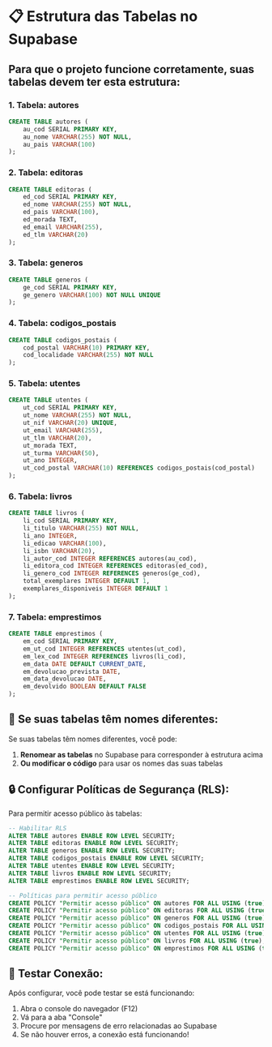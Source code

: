 # 📋 Estrutura das Tabelas no Supabase

## Para que o projeto funcione corretamente, suas tabelas devem ter esta estrutura:

### 1. **Tabela: autores**
```sql
CREATE TABLE autores (
    au_cod SERIAL PRIMARY KEY,
    au_nome VARCHAR(255) NOT NULL,
    au_pais VARCHAR(100)
);
```

### 2. **Tabela: editoras**
```sql
CREATE TABLE editoras (
    ed_cod SERIAL PRIMARY KEY,
    ed_nome VARCHAR(255) NOT NULL,
    ed_pais VARCHAR(100),
    ed_morada TEXT,
    ed_email VARCHAR(255),
    ed_tlm VARCHAR(20)
);
```

### 3. **Tabela: generos**
```sql
CREATE TABLE generos (
    ge_cod SERIAL PRIMARY KEY,
    ge_genero VARCHAR(100) NOT NULL UNIQUE
);
```

### 4. **Tabela: codigos_postais**
```sql
CREATE TABLE codigos_postais (
    cod_postal VARCHAR(10) PRIMARY KEY,
    cod_localidade VARCHAR(255) NOT NULL
);
```

### 5. **Tabela: utentes**
```sql
CREATE TABLE utentes (
    ut_cod SERIAL PRIMARY KEY,
    ut_nome VARCHAR(255) NOT NULL,
    ut_nif VARCHAR(20) UNIQUE,
    ut_email VARCHAR(255),
    ut_tlm VARCHAR(20),
    ut_morada TEXT,
    ut_turma VARCHAR(50),
    ut_ano INTEGER,
    ut_cod_postal VARCHAR(10) REFERENCES codigos_postais(cod_postal)
);
```

### 6. **Tabela: livros**
```sql
CREATE TABLE livros (
    li_cod SERIAL PRIMARY KEY,
    li_titulo VARCHAR(255) NOT NULL,
    li_ano INTEGER,
    li_edicao VARCHAR(100),
    li_isbn VARCHAR(20),
    li_autor_cod INTEGER REFERENCES autores(au_cod),
    li_editora_cod INTEGER REFERENCES editoras(ed_cod),
    li_genero_cod INTEGER REFERENCES generos(ge_cod),
    total_exemplares INTEGER DEFAULT 1,
    exemplares_disponiveis INTEGER DEFAULT 1
);
```

### 7. **Tabela: emprestimos**
```sql
CREATE TABLE emprestimos (
    em_cod SERIAL PRIMARY KEY,
    em_ut_cod INTEGER REFERENCES utentes(ut_cod),
    em_lex_cod INTEGER REFERENCES livros(li_cod),
    em_data DATE DEFAULT CURRENT_DATE,
    em_devolucao_prevista DATE,
    em_data_devolucao DATE,
    em_devolvido BOOLEAN DEFAULT FALSE
);
```

## 🔧 **Se suas tabelas têm nomes diferentes:**

Se suas tabelas têm nomes diferentes, você pode:

1. **Renomear as tabelas** no Supabase para corresponder à estrutura acima
2. **Ou modificar o código** para usar os nomes das suas tabelas

## 🔒 **Configurar Políticas de Segurança (RLS):**

Para permitir acesso público às tabelas:

```sql
-- Habilitar RLS
ALTER TABLE autores ENABLE ROW LEVEL SECURITY;
ALTER TABLE editoras ENABLE ROW LEVEL SECURITY;
ALTER TABLE generos ENABLE ROW LEVEL SECURITY;
ALTER TABLE codigos_postais ENABLE ROW LEVEL SECURITY;
ALTER TABLE utentes ENABLE ROW LEVEL SECURITY;
ALTER TABLE livros ENABLE ROW LEVEL SECURITY;
ALTER TABLE emprestimos ENABLE ROW LEVEL SECURITY;

-- Políticas para permitir acesso público
CREATE POLICY "Permitir acesso público" ON autores FOR ALL USING (true);
CREATE POLICY "Permitir acesso público" ON editoras FOR ALL USING (true);
CREATE POLICY "Permitir acesso público" ON generos FOR ALL USING (true);
CREATE POLICY "Permitir acesso público" ON codigos_postais FOR ALL USING (true);
CREATE POLICY "Permitir acesso público" ON utentes FOR ALL USING (true);
CREATE POLICY "Permitir acesso público" ON livros FOR ALL USING (true);
CREATE POLICY "Permitir acesso público" ON emprestimos FOR ALL USING (true);
```

## 🧪 **Testar Conexão:**

Após configurar, você pode testar se está funcionando:

1. Abra o console do navegador (F12)
2. Vá para a aba "Console"
3. Procure por mensagens de erro relacionadas ao Supabase
4. Se não houver erros, a conexão está funcionando!
